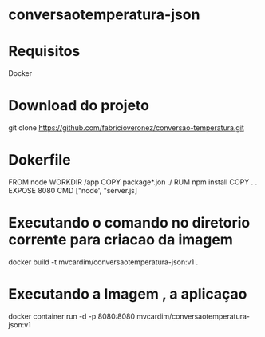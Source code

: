 # conversaotemperatura-json

# Requisitos
  Docker 
#
#  Download do projeto
git clone https://github.com/fabricioveronez/conversao-temperatura.git

# Dokerfile


  FROM node
  WORKDIR /app
  COPY package*.jon ./
  RUM npm install
  COPY . .
  EXPOSE 8080
  CMD ["node', "server.js]
  
  # Executando o comando no diretorio corrente para criacao da imagem
  
  docker build -t mvcardim/conversaotemperatura-json:v1 .
  
  # Executando a Imagem , a aplicaçao 
  
  docker container run -d -p 8080:8080 mvcardim/conversaotemperatura-json:v1 

